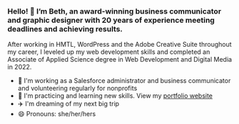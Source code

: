 ### Hello! 👋 I’m Beth, an award-winning business communicator and graphic designer with 20 years of experience meeting deadlines and achieving results.

After working in HMTL, WordPress and the Adobe Creative Suite throughout my career, I leveled up my web development skills and completed an Associate of Applied Science degree in Web Development and Digital Media in 2022.

- 🙌 I'm working as a Salesforce administrator and business communicator and volunteering regularly for nonprofits
- 🌱 I'm practicing and learning new skills. View my [portfolio website](https://kapp.blog/)
- :airplane: I'm dreaming of my next big trip
- 😄 Pronouns: she/her/hers

<!--
**beth-kapp/beth-kapp** is a ✨ _special_ ✨ repository because its `README.md` (this file) appears on your GitHub profile.

<img height=50 src="https://cdn.jsdelivr.net/gh/devicons/devicon/icons/python/python-original.svg"/><img height=50 src="https://cdn.jsdelivr.net/gh/devicons/devicon/icons/java/java-original.svg"/><img height=50 src="https://cdn.jsdelivr.net/gh/devicons/devicon/icons/html5/html5-original.svg" /><img height=50 src="https://cdn.jsdelivr.net/gh/devicons/devicon/icons/css3/css3-original.svg" /><img height=50 src="https://cdn.jsdelivr.net/gh/devicons/devicon/icons/react/react-original.svg" /><img height=50 src="https://cdn.jsdelivr.net/gh/devicons/devicon/icons/git/git-plain.svg"/><img height=50 src="https://cdn.jsdelivr.net/gh/devicons/devicon/icons/github/github-original.svg"/><img height=50 src="https://cdn.jsdelivr.net/gh/devicons/devicon/icons/canva/canva-original.svg"/>


Here are some ideas to get you started:


- 🔭 I’m currently working on ...
- 🌱 I’m currently learning ...
- 👯 I’m looking to collaborate on ...
- 🤔 I’m looking for help with ...
- 💬 Ask me about ...
- 📫 How to reach me: ...
- 😄 Pronouns: ...
- ⚡ Fun fact: ...
-->

